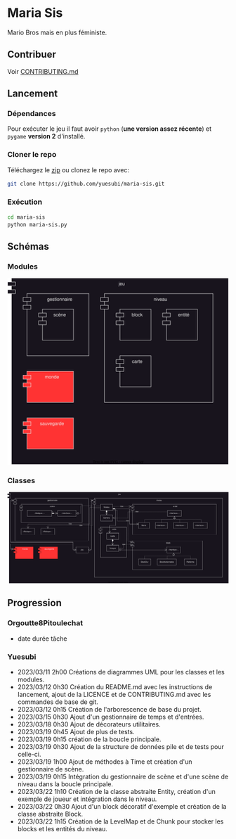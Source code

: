 # Maria Sis
Mario Bros mais en plus féministe.


## Contribuer
Voir [CONTRIBUTING.md](/CONTRIBUTING.md)


## Lancement

### Dépendances
Pour exécuter le jeu il faut avoir `python` (**une version assez récente**) et
`pygame` **version 2** d'installé.

### Cloner le repo
Téléchargez le [zip](https://github.com/yuesubi/maria-sis/archive/refs/heads/main.zip)
ou clonez le repo avec:
```bash
git clone https://github.com/yuesubi/maria-sis.git
```

### Exécution
```bash
cd maria-sis
python maria-sis.py
```


## Schémas

### Modules
![Schéma des modules](/res/schemas/modules.svg)

### Classes
![Schéma des classes](/res/schemas/classes.svg)


## Progression

### Orgoutte8Pitoulechat
* date durée tâche

### Yuesubi
* 2023/03/11 2h00 Créations de diagrammes UML pour les classes et les modules.
* 2023/03/12 0h30 Création du README.md avec les instructions de lancement,
    ajout de la LICENCE et de CONTRIBUTING.md avec les commandes de base de git.
* 2023/03/12 0h15 Création de l'arborescence de base du projet.
* 2023/03/15 0h30 Ajout d'un gestionnaire de temps et d'entrées.
* 2023/03/18 0h30 Ajout de décorateurs utilitaires.
* 2023/03/19 0h45 Ajout de plus de tests.
* 2023/03/19 0h15 création de la boucle principale.
* 2023/03/19 0h30 Ajout de la structure de données pile et de tests pour
    celle-ci.
* 2023/03/19 1h00 Ajout de méthodes à Time et création d'un gestionnaire de
    scène.
* 2023/03/19 0h15 Intégration du gestionnaire de scène et d'une scène de niveau
    dans la boucle principale.
* 2023/03/22 1h10 Création de la classe abstraite Entity, création d'un exemple
    de joueur et intégration dans le niveau.
* 2023/03/22 0h30 Ajout d'un block décoratif d'exemple et création de la classe
    abstraite Block.
* 2023/03/22 1h15 Création de la LevelMap et de Chunk pour stocker les blocks et
    les entités du niveau.